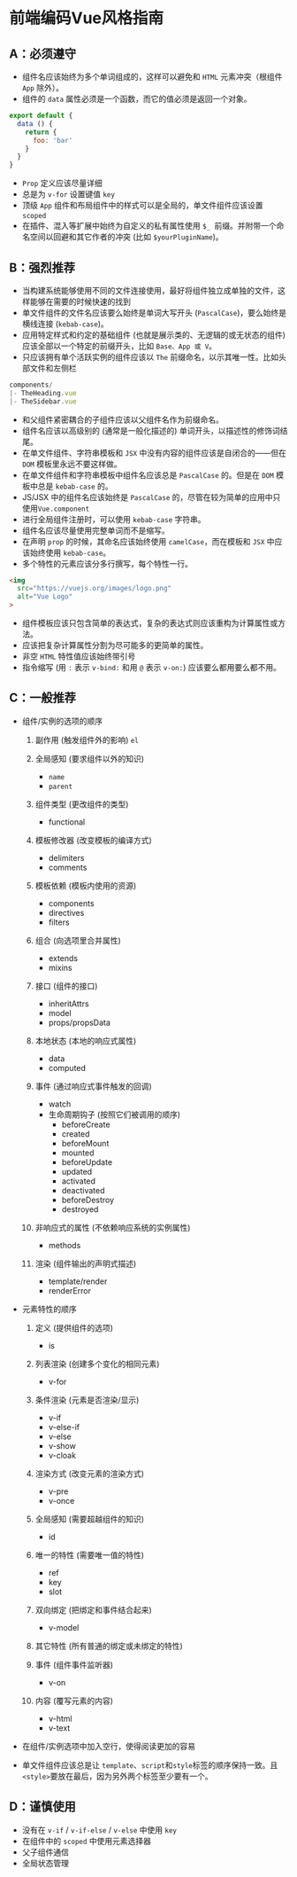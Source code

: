 # 前端编码Vue风格指南

## A：必须遵守

* 组件名应该始终为多个单词组成的，这样可以避免和 `HTML` 元素冲突（根组件 `App` 除外）。
* 组件的 `data` 属性必须是一个函数，而它的值必须是返回一个对象。

```js
export default {
  data () {
    return {
      foo: 'bar'
    }
  }
}
```

* `Prop` 定义应该尽量详细
* 总是为 `v-for` 设置键值 `key`
* 顶级 `App` 组件和布局组件中的样式可以是全局的，单文件组件应该设置 `scoped`
* 在插件、混入等扩展中始终为自定义的私有属性使用 `$_ `前缀。并附带一个命名空间以回避和其它作者的冲突 (比如 `$yourPluginName`)。

## B：强烈推荐

* 当构建系统能够使用不同的文件连接使用，最好将组件独立成单独的文件，这样能够在需要的时候快速的找到
* 单文件组件的文件名应该要么始终是单词大写开头 (`PascalCase`)，要么始终是横线连接 (`kebab-case`)。
* 应用特定样式和约定的基础组件 (也就是展示类的、无逻辑的或无状态的组件) 应该全部以一个特定的前缀开头，比如 `Base、App 或 V`。
* 只应该拥有单个活跃实例的组件应该以 `The` 前缀命名，以示其唯一性。比如头部文件和左侧栏

```js
components/
|- TheHeading.vue
|- TheSidebar.vue
```

* 和父组件紧密耦合的子组件应该以父组件名作为前缀命名。
* 组件名应该以高级别的 (通常是一般化描述的) 单词开头，以描述性的修饰词结尾。
* 在单文件组件、字符串模板和 `JSX` 中没有内容的组件应该是自闭合的——但在 `DOM` 模板里永远不要这样做。
* 在单文件组件和字符串模板中组件名应该总是 `PascalCase` 的。但是在 `DOM` 模板中总是 `kebab-case` 的。
* JS/JSX 中的组件名应该始终是 `PascalCase` 的，尽管在较为简单的应用中只使用`Vue.component`
* 进行全局组件注册时，可以使用 `kebab-case` 字符串。
* 组件名应该尽量使用完整单词而不是缩写。
* 在声明 `prop` 的时候，其命名应该始终使用 `camelCase`，而在模板和 `JSX` 中应该始终使用 `kebab-case`。
* 多个特性的元素应该分多行撰写，每个特性一行。

```html
<img
  src="https://vuejs.org/images/logo.png"
  alt="Vue Logo"
>
```

* 组件模板应该只包含简单的表达式，复杂的表达式则应该重构为计算属性或方法。
* 应该把复杂计算属性分割为尽可能多的更简单的属性。
* 非空 `HTML` 特性值应该始终带引号
* 指令缩写 (用 `:` 表示 `v-bind:` 和用 `@` 表示 `v-on:`) 应该要么都用要么都不用。

## C：一般推荐

* 组件/实例的选项的顺序

  1. 副作用 (触发组件外的影响)
    `el`

  2. 全局感知 (要求组件以外的知识)
     * `name`
     * `parent`

  3. 组件类型 (更改组件的类型)
     * functional

  4. 模板修改器 (改变模板的编译方式)
     * delimiters
     * comments
  
  5. 模板依赖 (模板内使用的资源)
     * components
     * directives
     * filters
  
  6. 组合 (向选项里合并属性)
     * extends
     * mixins
  
  7. 接口 (组件的接口)
     * inheritAttrs
     * model
     * props/propsData
  
  8. 本地状态 (本地的响应式属性)
     * data
     * computed

  9. 事件 (通过响应式事件触发的回调)
     * watch
     * 生命周期钩子 (按照它们被调用的顺序)
         * beforeCreate
         * created
         * beforeMount
         * mounted
         * beforeUpdate
         * updated
         * activated
         * deactivated
         * beforeDestroy
         * destroyed

  10. 非响应式的属性 (不依赖响应系统的实例属性)
      * methods

  11. 渲染 (组件输出的声明式描述)
      * template/render
      * renderError

* 元素特性的顺序

  1. 定义 (提供组件的选项)
     * is
  2. 列表渲染 (创建多个变化的相同元素)
     * v-for

  3. 条件渲染 (元素是否渲染/显示)
     * v-if
     * v-else-if
     * v-else
     * v-show
     * v-cloak

  4. 渲染方式 (改变元素的渲染方式)
     * v-pre
     * v-once

  5. 全局感知 (需要超越组件的知识)
     * id

  6. 唯一的特性 (需要唯一值的特性)
     * ref
     * key
     * slot

  7. 双向绑定 (把绑定和事件结合起来)
     * v-model

  8. 其它特性 (所有普通的绑定或未绑定的特性)

  9. 事件 (组件事件监听器)
     * v-on
  10. 内容 (覆写元素的内容)
      * v-html
      * v-text

* 在组件/实例选项中加入空行，使得阅读更加的容易
* 单文件组件应该总是让 `template`、`script`和`style`标签的顺序保持一致。且`<style>`要放在最后，因为另外两个标签至少要有一个。

## D：谨慎使用

* 没有在 `v-if` / `v-if-else` / `v-else` 中使用 `key`
* 在组件中的 `scoped` 中使用元素选择器
* 父子组件通信
* 全局状态管理
